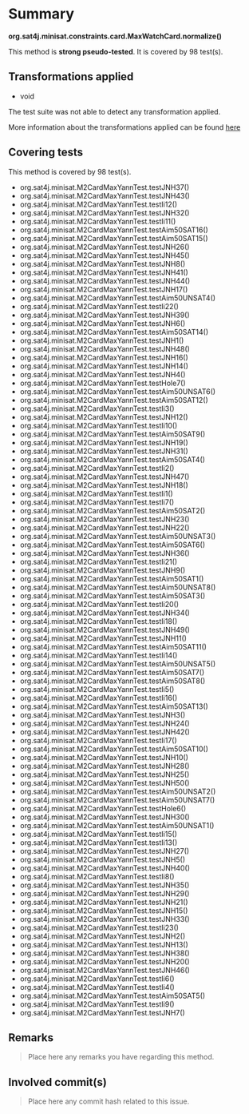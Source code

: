 # Summary
**org.sat4j.minisat.constraints.card.MaxWatchCard.normalize()**

This method is **strong pseudo-tested**.
It is covered by 98 test(s). 


## Transformations applied

- void


The test suite was not able to detect any transformation applied.

More information about the transformations applied can be found [here](https://github.com/STAMP-project/pitest-descartes)

## Covering tests
This method is covered by 98 test(s).
* org.sat4j.minisat.M2CardMaxYannTest.testJNH37()
* org.sat4j.minisat.M2CardMaxYannTest.testJNH43()
* org.sat4j.minisat.M2CardMaxYannTest.testIi12()
* org.sat4j.minisat.M2CardMaxYannTest.testJNH32()
* org.sat4j.minisat.M2CardMaxYannTest.testIi11()
* org.sat4j.minisat.M2CardMaxYannTest.testAim50SAT16()
* org.sat4j.minisat.M2CardMaxYannTest.testAim50SAT15()
* org.sat4j.minisat.M2CardMaxYannTest.testJNH26()
* org.sat4j.minisat.M2CardMaxYannTest.testJNH45()
* org.sat4j.minisat.M2CardMaxYannTest.testJNH8()
* org.sat4j.minisat.M2CardMaxYannTest.testJNH41()
* org.sat4j.minisat.M2CardMaxYannTest.testJNH44()
* org.sat4j.minisat.M2CardMaxYannTest.testJNH17()
* org.sat4j.minisat.M2CardMaxYannTest.testAim50UNSAT4()
* org.sat4j.minisat.M2CardMaxYannTest.testIi22()
* org.sat4j.minisat.M2CardMaxYannTest.testJNH39()
* org.sat4j.minisat.M2CardMaxYannTest.testJNH6()
* org.sat4j.minisat.M2CardMaxYannTest.testAim50SAT14()
* org.sat4j.minisat.M2CardMaxYannTest.testJNH1()
* org.sat4j.minisat.M2CardMaxYannTest.testJNH48()
* org.sat4j.minisat.M2CardMaxYannTest.testJNH16()
* org.sat4j.minisat.M2CardMaxYannTest.testJNH14()
* org.sat4j.minisat.M2CardMaxYannTest.testJNH4()
* org.sat4j.minisat.M2CardMaxYannTest.testHole7()
* org.sat4j.minisat.M2CardMaxYannTest.testAim50UNSAT6()
* org.sat4j.minisat.M2CardMaxYannTest.testAim50SAT12()
* org.sat4j.minisat.M2CardMaxYannTest.testIi3()
* org.sat4j.minisat.M2CardMaxYannTest.testJNH12()
* org.sat4j.minisat.M2CardMaxYannTest.testIi10()
* org.sat4j.minisat.M2CardMaxYannTest.testAim50SAT9()
* org.sat4j.minisat.M2CardMaxYannTest.testJNH19()
* org.sat4j.minisat.M2CardMaxYannTest.testJNH31()
* org.sat4j.minisat.M2CardMaxYannTest.testAim50SAT4()
* org.sat4j.minisat.M2CardMaxYannTest.testIi2()
* org.sat4j.minisat.M2CardMaxYannTest.testJNH47()
* org.sat4j.minisat.M2CardMaxYannTest.testJNH18()
* org.sat4j.minisat.M2CardMaxYannTest.testIi1()
* org.sat4j.minisat.M2CardMaxYannTest.testIi7()
* org.sat4j.minisat.M2CardMaxYannTest.testAim50SAT2()
* org.sat4j.minisat.M2CardMaxYannTest.testJNH23()
* org.sat4j.minisat.M2CardMaxYannTest.testJNH22()
* org.sat4j.minisat.M2CardMaxYannTest.testAim50UNSAT3()
* org.sat4j.minisat.M2CardMaxYannTest.testAim50SAT6()
* org.sat4j.minisat.M2CardMaxYannTest.testJNH36()
* org.sat4j.minisat.M2CardMaxYannTest.testIi21()
* org.sat4j.minisat.M2CardMaxYannTest.testJNH9()
* org.sat4j.minisat.M2CardMaxYannTest.testAim50SAT1()
* org.sat4j.minisat.M2CardMaxYannTest.testAim50UNSAT8()
* org.sat4j.minisat.M2CardMaxYannTest.testAim50SAT3()
* org.sat4j.minisat.M2CardMaxYannTest.testIi20()
* org.sat4j.minisat.M2CardMaxYannTest.testJNH34()
* org.sat4j.minisat.M2CardMaxYannTest.testIi18()
* org.sat4j.minisat.M2CardMaxYannTest.testJNH49()
* org.sat4j.minisat.M2CardMaxYannTest.testJNH11()
* org.sat4j.minisat.M2CardMaxYannTest.testAim50SAT11()
* org.sat4j.minisat.M2CardMaxYannTest.testIi14()
* org.sat4j.minisat.M2CardMaxYannTest.testAim50UNSAT5()
* org.sat4j.minisat.M2CardMaxYannTest.testAim50SAT7()
* org.sat4j.minisat.M2CardMaxYannTest.testAim50SAT8()
* org.sat4j.minisat.M2CardMaxYannTest.testIi5()
* org.sat4j.minisat.M2CardMaxYannTest.testIi16()
* org.sat4j.minisat.M2CardMaxYannTest.testAim50SAT13()
* org.sat4j.minisat.M2CardMaxYannTest.testJNH3()
* org.sat4j.minisat.M2CardMaxYannTest.testJNH24()
* org.sat4j.minisat.M2CardMaxYannTest.testJNH42()
* org.sat4j.minisat.M2CardMaxYannTest.testIi17()
* org.sat4j.minisat.M2CardMaxYannTest.testAim50SAT10()
* org.sat4j.minisat.M2CardMaxYannTest.testJNH10()
* org.sat4j.minisat.M2CardMaxYannTest.testJNH28()
* org.sat4j.minisat.M2CardMaxYannTest.testJNH25()
* org.sat4j.minisat.M2CardMaxYannTest.testJNH50()
* org.sat4j.minisat.M2CardMaxYannTest.testAim50UNSAT2()
* org.sat4j.minisat.M2CardMaxYannTest.testAim50UNSAT7()
* org.sat4j.minisat.M2CardMaxYannTest.testHole6()
* org.sat4j.minisat.M2CardMaxYannTest.testJNH30()
* org.sat4j.minisat.M2CardMaxYannTest.testAim50UNSAT1()
* org.sat4j.minisat.M2CardMaxYannTest.testIi15()
* org.sat4j.minisat.M2CardMaxYannTest.testIi13()
* org.sat4j.minisat.M2CardMaxYannTest.testJNH27()
* org.sat4j.minisat.M2CardMaxYannTest.testJNH5()
* org.sat4j.minisat.M2CardMaxYannTest.testJNH40()
* org.sat4j.minisat.M2CardMaxYannTest.testIi8()
* org.sat4j.minisat.M2CardMaxYannTest.testJNH35()
* org.sat4j.minisat.M2CardMaxYannTest.testJNH29()
* org.sat4j.minisat.M2CardMaxYannTest.testJNH21()
* org.sat4j.minisat.M2CardMaxYannTest.testJNH15()
* org.sat4j.minisat.M2CardMaxYannTest.testJNH33()
* org.sat4j.minisat.M2CardMaxYannTest.testIi23()
* org.sat4j.minisat.M2CardMaxYannTest.testJNH2()
* org.sat4j.minisat.M2CardMaxYannTest.testJNH13()
* org.sat4j.minisat.M2CardMaxYannTest.testJNH38()
* org.sat4j.minisat.M2CardMaxYannTest.testJNH20()
* org.sat4j.minisat.M2CardMaxYannTest.testJNH46()
* org.sat4j.minisat.M2CardMaxYannTest.testIi6()
* org.sat4j.minisat.M2CardMaxYannTest.testIi4()
* org.sat4j.minisat.M2CardMaxYannTest.testAim50SAT5()
* org.sat4j.minisat.M2CardMaxYannTest.testIi9()
* org.sat4j.minisat.M2CardMaxYannTest.testJNH7()


## Remarks
> Place here any remarks you have regarding this method.

## Involved commit(s)

> Place here any commit hash related to this issue.
